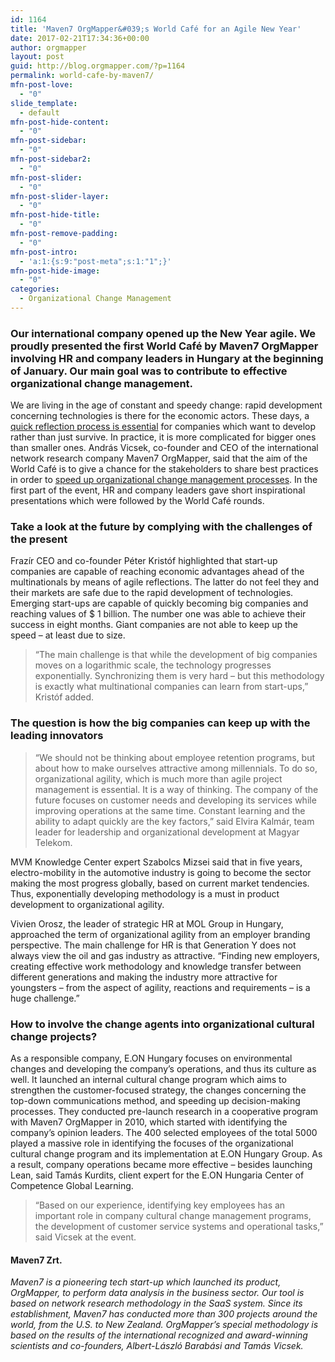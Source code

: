 ```yaml
---
id: 1164
title: 'Maven7 OrgMapper&#039;s World Café for an Agile New Year'
date: 2017-02-21T17:34:36+00:00
author: orgmapper
layout: post
guid: http://blog.orgmapper.com/?p=1164
permalink: world-cafe-by-maven7/
mfn-post-love:
  - "0"
slide_template:
  - default
mfn-post-hide-content:
  - "0"
mfn-post-sidebar:
  - "0"
mfn-post-sidebar2:
  - "0"
mfn-post-slider:
  - "0"
mfn-post-slider-layer:
  - "0"
mfn-post-hide-title:
  - "0"
mfn-post-remove-padding:
  - "0"
mfn-post-intro:
  - 'a:1:{s:9:"post-meta";s:1:"1";}'
mfn-post-hide-image:
  - "0"
categories:
  - Organizational Change Management
---
```

### Our international company opened up the New Year agile. We proudly presented the first World Café by Maven7 OrgMapper involving HR and company leaders in Hungary at the beginning of January. Our main goal was to contribute to effective organizational change management.

We are living in the age of constant and speedy change: rapid development concerning technologies is there for the economic actors. These days, a <a href="http://blog.orgmapper.com/2017/01/23/operational-agility-network-research/" target="_blank">quick reflection process is essential</a> for companies which want to develop rather than just survive. In practice, it is more complicated for bigger ones than smaller ones. András Vicsek, co-founder and CEO of the international network research company Maven7 OrgMapper, said that the aim of the World Café is to give a chance for the stakeholders to share best practices in order to [speed up organizational change management processes](http://blog.orgmapper.com/2017/02/01/top-7-organizational-change-management-software/). In the first part of the event, HR and company leaders gave short inspirational presentations which were followed by the World Café rounds.

### Take a look at the future by complying with the challenges of the present

Frazír CEO and co-founder Péter Kristóf highlighted that start-up companies are capable of reaching economic advantages ahead of the multinationals by means of agile reflections. The latter do not feel they and their markets are safe due to the rapid development of technologies. Emerging start-ups are capable of quickly becoming big companies and reaching values of $ 1 billion. The number one was able to achieve their success in eight months. Giant companies are not able to keep up the speed – at least due to size.

> &#8220;The main challenge is that while the development of big companies moves on a logarithmic scale, the technology progresses exponentially. Synchronizing them is very hard – but this methodology is exactly what multinational companies can learn from start-ups,&#8221; Kristóf added.

### The question is how the big companies can keep up with the leading innovators

> &#8220;We should not be thinking about employee retention programs, but about how to make ourselves attractive among millennials. To do so, organizational agility, which is much more than agile project management is essential. It is a way of thinking. The company of the future focuses on customer needs and developing its services while improving operations at the same time. Constant learning and the ability to adapt quickly are the key factors,&#8221; said Elvira Kalmár, team leader for leadership and organizational development at Magyar Telekom.

MVM Knowledge Center expert Szabolcs Mizsei said that in five years, electro-mobility in the automotive industry is going to become the sector making the most progress globally, based on current market tendencies. Thus, exponentially developing methodology is a must in product development to organizational agility.
  
Vivien Orosz, the leader of strategic HR at MOL Group in Hungary, approached the term of organizational agility from an employer branding perspective. The main challenge for HR is that Generation Y does not always view the oil and gas industry as attractive. &#8220;Finding new employers, creating effective work methodology and knowledge transfer between different generations and making the industry more attractive for youngsters – from the aspect of agility, reactions and requirements – is a huge challenge.&#8221;

### How to involve the change agents into organizational cultural change projects?

As a responsible company, E.ON Hungary focuses on environmental changes and developing the company&#8217;s operations, and thus its culture as well. It launched an internal cultural change program which aims to strengthen the customer-focused strategy, the changes concerning the top-down communications method, and speeding up decision-making processes. They conducted pre-launch research in a cooperative program with Maven7 OrgMapper in 2010, which started with identifying the company&#8217;s opinion leaders. The 400 selected employees of the total 5000 played a massive role in identifying the focuses of the organizational cultural change program and its implementation at E.ON Hungary Group. As a result, company operations became more effective – besides launching Lean, said Tamás Kurdits, client expert for the E.ON Hungaria Center of Competence Global Learning.

> &#8220;Based on our experience, identifying key employees has an important role in company cultural change management programs, the development of customer service systems and operational tasks,” said Vicsek at the event.

#### Maven7 Zrt.

_Maven7 is a pioneering tech start-up which launched its product, OrgMapper, to perform data analysis in the business sector. Our tool is based on network research methodology in the SaaS system. Since its establishment, Maven7 has conducted more than 300 projects around the world, from the U.S. to New Zealand. OrgMapper&#8217;s special methodology is based on the results of the international recognized and award-winning scientists and co-founders, Albert-László Barabási and Tamás Vicsek._